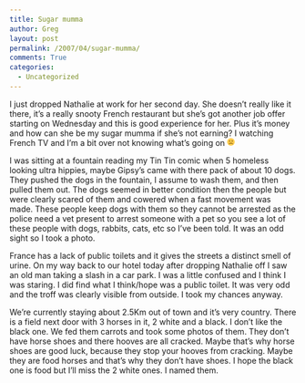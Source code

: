 ```yaml
---
title: Sugar mumma
author: Greg
layout: post
permalink: /2007/04/sugar-mumma/
comments: True
categories:
  - Uncategorized
---
```

I just dropped Nathalie at work for her second day. She doesn&#8217;t really like it there, it&#8217;s a really snooty French restaurant but she&#8217;s got another job offer starting on Wednesday and this is good experience for her. Plus it&#8217;s money and how can she be my sugar mumma if she&#8217;s not earning? I watching French TV and I&#8217;m a bit over not knowing what&#8217;s going on <img src="/wp-content/smilies/frownie.png" alt=":(" class="wp-smiley" style="height: 1em; max-height: 1em;" />

I was sitting at a fountain reading my Tin Tin comic when 5 homeless looking ultra hippies, maybe Gipsy&#8217;s came with there pack of about 10 dogs. They pushed the dogs in the fountain, I assume to wash them, and then pulled them out. The dogs seemed in better condition then the people but were clearly scared of them and cowered when a fast movement was made. These people keep dogs with them so they cannot be arrested as the police need a vet present to arrest someone with a pet so you see a lot of these people with dogs, rabbits, cats, etc so I&#8217;ve been told. It was an odd sight so I took a photo.

France has a lack of public toilets and it gives the streets a distinct smell of urine. On my way back to our hotel today after dropping Nathalie off I saw an old man taking a slash in a car park. I was a little confused and I think I was staring. I did find what I think/hope was a public toilet. It was very odd and the troff was clearly visible from outside. I took my chances anyway.

We&#8217;re currently staying about 2.5Km out of town and it&#8217;s very country. There is a field next door with 3 horses in it, 2 white and a black. I don&#8217;t like the black one. We fed them carrots and took some photos of them. They don&#8217;t have horse shoes and there hooves are all cracked. Maybe that&#8217;s why horse shoes are good luck, because they stop your hooves from cracking. Maybe they are food horses and that&#8217;s why they don&#8217;t have shoes. I hope the black one is food but I&#8217;ll miss the 2 white ones. I named them.